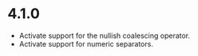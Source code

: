 4.1.0
=====

*   Activate support for the nullish coalescing operator.
*   Activate support for numeric separators.
